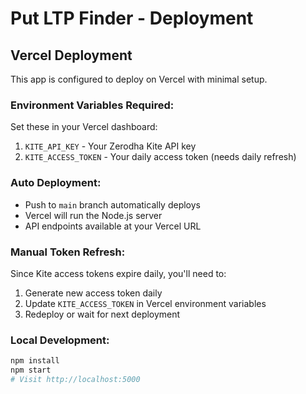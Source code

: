 # Put LTP Finder - Deployment

## Vercel Deployment

This app is configured to deploy on Vercel with minimal setup.

### Environment Variables Required:

Set these in your Vercel dashboard:

1. `KITE_API_KEY` - Your Zerodha Kite API key
2. `KITE_ACCESS_TOKEN` - Your daily access token (needs daily refresh)

### Auto Deployment:

- Push to `main` branch automatically deploys
- Vercel will run the Node.js server
- API endpoints available at your Vercel URL

### Manual Token Refresh:

Since Kite access tokens expire daily, you'll need to:
1. Generate new access token daily
2. Update `KITE_ACCESS_TOKEN` in Vercel environment variables
3. Redeploy or wait for next deployment

### Local Development:

```bash
npm install
npm start
# Visit http://localhost:5000
```